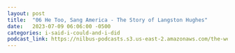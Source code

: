 ```yaml
---
layout: post
title:  "06 He Too, Sang America - The Story of Langston Hughes"
date:   2023-07-09 06:06:00 -0500
categories: i-said-i-could-and-i-did
podcast_link: https://nilbus-podcasts.s3.us-east-2.amazonaws.com/the-well-trained-mind/I%20Said%20I%20Could%20and%20I%20Did/06%20He%20Too,%20Sang%20America%20-%20The%20Story%20of%20Langston%20Hughes.mp3
---
```

